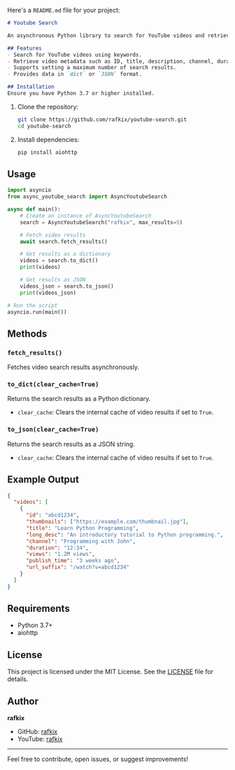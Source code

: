 Here's a `README.md` file for your project: 

```markdown
# Youtube Search

An asynchronous Python library to search for YouTube videos and retrieve detailed metadata, such as video title, channel, views, and more.

## Features
- Search for YouTube videos using keywords.
- Retrieve video metadata such as ID, title, description, channel, duration, views, and more.
- Supports setting a maximum number of search results.
- Provides data in `dict` or `JSON` format.

## Installation
Ensure you have Python 3.7 or higher installed.
```

1. Clone the repository:
   ```bash
   git clone https://github.com/rafkix/youtube-search.git
   cd youtube-search
   ```

2. Install dependencies:
   ```bash
   pip install aiohttp
   ```

## Usage

```python
import asyncio
from async_youtube_search import AsyncYoutubeSearch

async def main():
    # Create an instance of AsyncYoutubeSearch
    search = AsyncYoutubeSearch("rafkix", max_results=5)

    # Fetch video results
    await search.fetch_results()

    # Get results as a dictionary
    videos = search.to_dict()
    print(videos)

    # Get results as JSON
    videos_json = search.to_json()
    print(videos_json)

# Run the script
asyncio.run(main())
```

## Methods

### `fetch_results()`
Fetches video search results asynchronously.

### `to_dict(clear_cache=True)`
Returns the search results as a Python dictionary.

- `clear_cache`: Clears the internal cache of video results if set to `True`.

### `to_json(clear_cache=True)`
Returns the search results as a JSON string.

- `clear_cache`: Clears the internal cache of video results if set to `True`.

## Example Output
```json
{
  "videos": [
    {
      "id": "abcd1234",
      "thumbnails": ["https://example.com/thumbnail.jpg"],
      "title": "Learn Python Programming",
      "long_desc": "An introductory tutorial to Python programming.",
      "channel": "Programming with John",
      "duration": "12:34",
      "views": "1.2M views",
      "publish_time": "3 weeks ago",
      "url_suffix": "/watch?v=abcd1234"
    }
  ]
}
```

## Requirements
- Python 3.7+
- aiohttp

## License
This project is licensed under the MIT License. See the [LICENSE](LICENSE) file for details.

## Author
**rafkix**

- GitHub: [rafkix](https://github.com/rafkix)
- YouTube: [rafkix](https://youtube.com/@rafkix)

---

Feel free to contribute, open issues, or suggest improvements!
```
